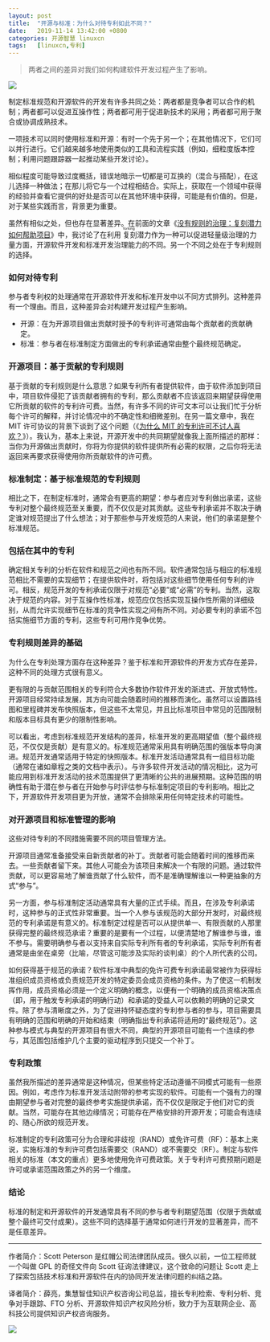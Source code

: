 ```yaml
---
layout: post
title:	"开源与标准：为什么对待专利如此不同？"
date:	2019-11-14 13:42:00 +0800 
categories:	开源智慧 linuxcn 
tags:	[linuxcn,专利]
---
```




> 
> 两者之间的差异对我们如何构建软件开发过程产生了影响。
> 
> 
> 


![](/Asserts/Images//attachment/album/201911/14/134133sotop83i9i08fdhf.jpg)


制定标准规范和开源软件的开发有许多共同之处：两者都是竞争者可以合作的机制；两者都可以促进互操作性；两者都可用于促进新技术的采用；两者都可用于聚合或协调成熟技术。


一项技术可以同时使用标准和开源：有时一个先于另一个；在其他情况下，它们可以并行进行。它们越来越多地使用类似的工具和流程实践（例如，细粒度版本控制；利用问题跟踪器一起推动某些开发讨论）。


相似程度可能导致过度概括，错误地暗示一切都是可互换的（混合与搭配），在这儿选择一种做法；在那儿将它与一个过程相结合。实际上，获取在一个领域中获得的经验并查看它提供的好处是否可以在其他环境中获得，可能是有价值的。但是，对于某些实践而言，背景更为重要。


虽然有相似之处，但也存在显著差异。在前面的文章《[没有规则的治理：复刻潜力如何帮助项目](https://opensource.com/article/19/1/forking-good)》中，我讨论了在利用<ruby> 复刻 <rp>  （ </rp> <rt>  forking </rt> <rp>  ） </rp></ruby>潜力作为一种可以促进轻量级治理的力量方面，开源软件开发和标准开发治理能力的不同。另一个不同之处在于专利规则的选择。


### 如何对待专利


参与者专利权的处理通常在开源软件开发和标准开发中以不同方式排列。这种差异有一个理由。而且，这种差异会对构建开发过程产生影响。


* 开源：在为开源项目做出贡献时授予的专利许可通常由每个贡献者的贡献确定。
* 标准：参与者在标准制定方面做出的专利承诺通常由整个最终规范确定。


### 开源项目：基于贡献的专利规则


基于贡献的专利规则是什么意思？如果专利所有者提供软件，由于软件添加到项目中，项目软件侵犯了该贡献者拥有的专利，那么贡献者不应该返回来期望获得使用它所贡献的软件的专利许可费。当然，有许多不同的许可文本可以让我们忙于分析每个许可的解释，并讨论情况中的不确定性和细微差别。在另一篇文章中，我在 MIT 许可协议的背景下谈到了这个问题（《[为什么 MIT 的专利许可不讨人喜欢？](/article-9605-1.html)》）。我认为，基本上来说，开源开发中的共同期望就像我上面所描述的那样：当你为开源做出贡献时，你将为你提供的软件提供所有必需的权限，之后你将无法返回来再要求获得使用你所贡献软件的许可费。


### 标准制定：基于标准规范的专利规则


相比之下，在制定标准时，通常会有更高的期望：参与者应对专利做出承诺，这些专利对整个最终规范至关重要，而不仅仅是对其贡献。这些专利承诺并不取决于确定谁对规范提出了什么想法；对于那些参与开发规范的人来说，他们的承诺是整个标准规范。


### 包括在其中的专利


确定相关专利的分析在软件和规范之间也有所不同。软件通常包括与相应的标准规范相比不需要的实现细节；在提供软件时，将包括对这些细节使用任何专利的许可。相反，规范开发的专利承诺仅限于对规范“必要”或“必需”的专利。当然，这取决于规范的内容。对于互操作性标准，规范应仅包括实现互操作性所需的详细级别，从而允许实现细节在标准的竞争性实现之间有所不同。对必要专利的承诺不包括实施细节方面的专利，这些专利可用作竞争优势。


### 专利规则差异的基础


为什么在专利处理方面存在这种差异？鉴于标准和开源软件的开发方式存在差异，这种不同的处理方式很有意义。


更有限的与贡献范围相关的专利符合大多数协作软件开发的渐进式、开放式特性。开源项目经常持续发展，其方向可能会随着时间的推移而演化。虽然可以设置路线图和里程碑并发布快照版本，但这些不太常见，并且比标准项目中常见的范围限制和版本目标具有更少的限制性影响。


可以看出，考虑到标准规范开发结构的差异，标准开发的更高期望值（整个最终规范，不仅仅是贡献）是有意义的。标准规范通常采用具有明确范围的强版本导向演进。规范开发通常适用于特定的快照版本。标准开发活动通常具有一组目标功能（通常在诸如章程之类的文档中表示）。与许多软件开发活动的情况相比，这为可能应用到标准开发活动的技术范围提供了更清晰的公共的进展预期。这种范围的明确性有助于潜在参与者在开始参与时评估参与标准制定项目的专利影响。相比之下，开源软件开发项目更为开放，通常不会排除采用任何特定技术的可能性。


### 对开源项目和标准管理的影响


这些对待专利的不同措施需要不同的项目管理方法。


开源项目通常准备接受来自新贡献者的补丁。贡献者可能会随着时间的推移而来去。一些贡献者留下来。其他人可能会为该项目来解决一个有限的问题。通过软件贡献，可以更容易地了解谁贡献了什么软件，而不是准确理解谁以一种更抽象的方式“参与”。


另一方面，参与标准制定活动通常具有大量的正式手续。而且，在涉及专利承诺时，这种参与的正式性非常重要。当一个人参与该规范的大部分开发时，对最终规范的专利承诺是有意义的。标准制定过程是否可以从提供单一、有限贡献的人那里获得完整的最终规范承诺？重要的是要有一个过程，以便清楚地了解谁参与谁，谁不参与。需要明确参与者以支持来自实际专利所有者的专利承诺，实际专利所有者通常是由坐在桌旁（比喻，尽管这可能涉及实际的谈判桌）的个人所代表的公司。


如何获得基于规范的承诺？软件标准中典型的免许可费专利承诺最常被作为获得标准组织成员资格或负责规范开发的特定委员会成员资格的条件。为了使这一机制发挥作用，成员资格必须是一个定义明确的概念，以便有一个明确的成员资格决策点（即，用于触发专利承诺的明确行动）和承诺的受益人可以依赖的明确的记录文件。除了参与清晰度之外，为了促进持怀疑态度的专利参与者的参与，项目需要具有明确的范围和明确的开始和结束（明确指出专利承诺将适用的“最终规范”）。这种参与模式与典型的开源项目有很大不同，典型的开源项目可能有一个连续的参与，其范围包括维护几个主要的驱动程序到只提交一个补丁。


### 专利政策


虽然我所描述的差异通常是这种情况，但某些特定活动遵循不同模式可能有一些原因。例如，考虑作为标准开发活动附带的参考实现的软件。可能有一个强有力的理由期望参与者对完整的最终参考实施提供承诺，而不仅仅是限定于他们对它的贡献。当然，可能存在其他边缘情况；可能存在严格安排的开源开发；可能会有连续的、随心所欲的规范开发。


标准制定的专利政策可分为合理和非歧视（RAND）或免许可费（RF）：基本上来说，实施标准的专利许可费包括需要交（RAND）或不需要交（RF）。制定与软件相关的标准（本文的重点）更多地使用免许可费政策。关于专利许可费预期问题是许可或承诺范围政策之外的另一个维度。


### 结论


标准的制定和开源软件的开发通常具有不同的参与者专利期望范围（仅限于贡献或整个最终可交付成果）。这些不同的选择基于通常如何进行开发的显著差异，而不是任意差异。




---


作者简介：Scott Peterson 是红帽公司法律团队成员。很久以前，一位工程师就一个叫做 GPL 的奇怪文件向 Scott 征询法律建议，这个致命的问题让 Scott 走上了探索包括技术标准和开源软件在内的协同开发法律问题的纠结之路。


译者简介：薛亮，集慧智佳知识产权咨询公司总监，擅长专利检索、专利分析、竞争对手跟踪、FTO 分析、开源软件知识产权风险分析，致力于为互联网企业、高科技公司提供知识产权咨询服务。


![](/Asserts/Images//attachment/album/201911/14/133613zdtu0znd0no8ht93.jpg)
